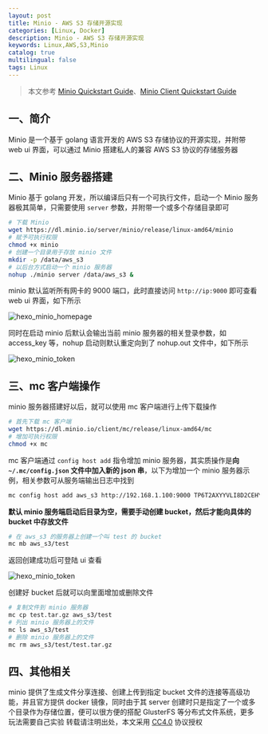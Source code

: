 ```yaml
---
layout: post
title: Minio - AWS S3 存储开源实现
categories: [Linux, Docker]
description: Minio - AWS S3 存储开源实现
keywords: Linux,AWS,S3,Minio
catalog: true
multilingual: false
tags: Linux
---
```



> 本文参考 [Minio Quickstart Guide](https://docs.minio.io/)、[Minio Client Quickstart Guide](https://docs.minio.io/docs/minio-client-quickstart-guide)

## 一、简介

Minio 是一个基于 golang 语言开发的 AWS S3 存储协议的开源实现，并附带 web ui 界面，可以通过 Minio 搭建私人的兼容 AWS S3 协议的存储服务器

## 二、Minio 服务器搭建

Minio 基于 golang 开发，所以编译后只有一个可执行文件，启动一个 Minio 服务器极其简单，只需要使用 `server` 参数，并附带一个或多个存储目录即可

<!--more-->

``` sh
# 下载 Minio
wget https://dl.minio.io/server/minio/release/linux-amd64/minio
# 赋予可执行权限
chmod +x minio
# 创建一个目录用于存放 minio 文件
mkdir -p /data/aws_s3
# 以后台方式启动一个 minio 服务器
nohup ./minio server /data/aws_s3 &
```

minio 默认监听所有网卡的 9000 端口，此时直接访问 `http://ip:9000` 即可查看 web ui 界面，如下所示

![hexo_minio_homepage](https://mritd.oss.link/markdown/hexo_minio_homepage.png)

同时在启动 minio 后默认会输出当前 minio 服务器的相关登录参数，如 access_key 等，nohup 启动则默认重定向到了 nohup.out 文件中，如下所示

![hexo_minio_token](https://mritd.oss.link/markdown/hexo_minio_token.png)



## 三、mc 客户端操作

minio 服务器搭建好以后，就可以使用 mc 客户端进行上传下载操作

``` sh
# 首先下载 mc 客户端
wget https://dl.minio.io/client/mc/release/linux-amd64/mc
# 增加可执行权限
chmod +x mc
```

mc 客户端通过 `config host add` 指令增加 minio 服务器，其实质操作是**向 `~/.mc/config.json` 文件中加入新的 json 串**，以下为增加一个 minio 服务器示例，相关参数可从服务端输出日志中找到

``` sh
mc config host add aws_s3 http://192.168.1.100:9000 TP6T2AXYYVLI8D2CEHYQ /+4+KVa7p3suABEaJ/E1gv4KQra7GdwsxWNs0Nr7
```

**默认 minio 服务端启动后目录为空，需要手动创建 bucket，然后才能向具体的 bucket 中存放文件**

``` sh
# 在 aws_s3 的服务器上创建一个叫 test 的 bucket
mc mb aws_s3/test
```

返回创建成功后可登陆 ui 查看

![hexo_minio_token](https://mritd.oss.link/markdown/hexo_minio_create_bucket.png)

创建好 bucket 后就可以向里面增加或删除文件

``` sh
# 复制文件到 minio 服务器
mc cp test.tar.gz aws_s3/test
# 列出 minio 服务器上的文件
mc ls aws_s3/test
# 删除 minio 服务器上的文件
mc rm aws_s3/test/test.tar.gz
```

## 四、其他相关

minio 提供了生成文件分享连接、创建上传到指定 bucket 文件的连接等高级功能，并且官方提供 docker 镜像，同时由于其 server 创建时只是指定了一个或多个目录作为存储位置，便可以很方便的搭配 GlusterFS 等分布式文件系统，更多玩法需要自己实验
转载请注明出处，本文采用 [CC4.0](http://creativecommons.org/licenses/by-nc-nd/4.0/) 协议授权
